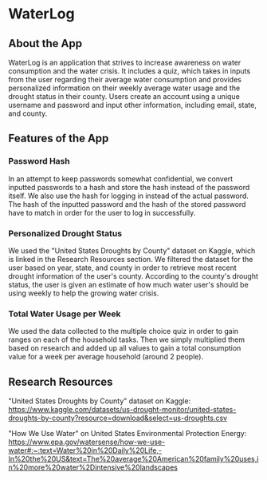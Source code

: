 # WaterLog

## About the App
WaterLog is an application that strives to increase awareness on water consumption and the water crisis. It includes a 
quiz, which takes in inputs from the user regarding their average water consumption and provides personalized 
information on their weekly average water usage and the drought status in their county. Users create an account using 
a unique username and password and input other information, including email, state, and county.

## Features of the App
### Password Hash
In an attempt to keep passwords somewhat confidential, we convert inputted passwords to a hash and store the hash 
instead of the password itself. We also use the hash for logging in instead of the actual password. The hash of the 
inputted password and the hash of the stored password have to match in order for the user to log in successfully.

### Personalized Drought Status
We used the "United States Droughts by County" dataset on Kaggle, which is linked in the Research Resources section. 
We filtered the dataset for the user based on year, state, and county in order to retrieve most recent drought 
information of the user's county. According to the county's drought status, the user is given an estimate of how 
much water user's should be using weekly to help the growing water crisis.

### Total Water Usage per Week
We used the data collected to the multiple choice quiz in order to gain ranges on each of the household tasks. Then we 
simply multiplied them based on research and added up all values to gain a total consumption value for a week per
average household (around 2 people).

## Research Resources
"United States Droughts by County" dataset on Kaggle:
https://www.kaggle.com/datasets/us-drought-monitor/united-states-droughts-by-county?resource=download&select=us-droughts.csv

"How We Use Water" on United States Environmental Protection Energy: 
https://www.epa.gov/watersense/how-we-use-water#:~:text=Water%20in%20Daily%20Life,-In%20the%20US&text=The%20average%20American%20family%20uses,in%20more%20water%2Dintensive%20landscapes
